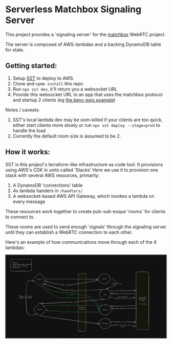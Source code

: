 # Serverless Matchbox Signaling Server

This project provides a 'signaling server' for the [matchbox](https://github.com/johanhelsing/matchbox) WebRTC project.

The server is composed of AWS-lambdas and a backing DynamoDB table for state.

## Getting started:
1. Setup [SST](https://docs.sst.dev/setting-up-aws) to deploy to AWS.
2. Clone and `npmm install` this repo
3. Run `npx sst dev`, it'll return you a websocket URL
4. Provide this websocket URL to an app that uses the matchbox protocol and startup 2 clients (eg [the bevy ggrs example](https://github.com/johanhelsing/matchbox/tree/main/examples/bevy_ggrs))

Notes / caveats: 
1. SST's local lambda dev may be oom-killed if your clients are too quick, either start clients more slowly or run `npx sst deploy --stage=prod` to handle the load
2. Currently the default room size is assumed to be 2.

## How it works:
SST is this project's terraform-like infrastructure as code tool. It provisions using AWS's CDK in units called 'Stacks'
Here we use it to provision one stack with several AWS resources, primarily:
1. A DynamoDB 'connections' table
2. 4x lambda handers in `/handlers/`
3. A websocket-based AWS API Gateway, which invokes a lambda on every message

These resources work together to create pub-sub-esque 'rooms' for clients to connect to.

These rooms are used to send enough 'signals' through the signaling server until they can establish a WebRTC connection to each other.

Here's an example of how communications move through each of the 4 lambdas:

![Architecture Diagram](./docs/Architecture.png)
